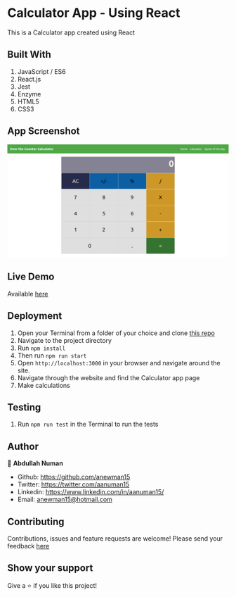 # Calculator App - Using React

This is a Calculator app created using React


## Built With
1. JavaScript / ES6
2. React.js
3. Jest
4. Enzyme
5. HTML5
6. CSS3


## App Screenshot
![App Screenshot](./app-screenshot.png)

## Live Demo
Available [here](https://calculator-anewman15.netlify.app)

## Deployment
1. Open your Terminal from a folder of your choice and clone [this repo](https://github.com/anewman15/react-calculator/)
2. Navigate to the project directory
3. Run `npm install`
4. Then run `npm run start`
5. Open `http://localhost:3000` in your browser and navigate around the site.
6. Navigate through the website and find the Calculator app page
7. Make calculations

## Testing
1. Run `npm run test` in the Terminal to run the tests

## Author

👤 **Abdullah Numan**

- Github:   https://github.com/anewman15
- Twitter:  https://twitter.com/aanuman15
- Linkedin: https://www.linkedin.com/in/aanuman15/
- Email:    anewman15@hotmail.com

##    Contributing

Contributions, issues and feature requests are welcome!
Please send your feedback [here](https://github.com/anewman15/react-calculator/issues)

## Show your support

Give a ⭐️ if you like this project!